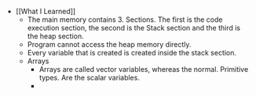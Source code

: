 - [[What I Learned]]
	- The main memory contains 3. Sections. The first is the code execution section, the second is the Stack section and the third is the heap section.
	- Program cannot access the heap memory directly.
	- Every variable that is created is created inside the stack section.
	- Arrays
		- Arrays are called vector variables, whereas the normal. Primitive types. Are the scalar variables.
		-